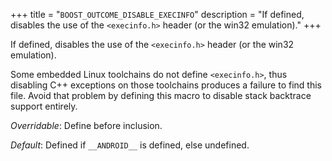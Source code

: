 +++
title = "`BOOST_OUTCOME_DISABLE_EXECINFO`"
description = "If defined, disables the use of the `<execinfo.h>` header (or the win32 emulation)."
+++

If defined, disables the use of the `<execinfo.h>` header (or the win32 emulation).

Some embedded Linux toolchains do not define `<execinfo.h>`, thus disabling C++ exceptions on those toolchains produces a failure to find this file. Avoid that problem by defining this macro to disable stack backtrace support entirely.

*Overridable*: Define before inclusion.

*Default*: Defined if `__ANDROID__` is defined, else undefined.

